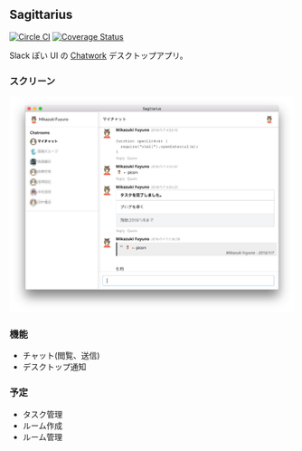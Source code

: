 Sagittarius
----
[![Circle CI](https://circleci.com/gh/fuyuno/Sagittarius/tree/develop.svg?style=svg)](https://circleci.com/gh/fuyuno/Sagittarius/tree/develop)
[![Coverage Status](https://coveralls.io/repos/github/fuyuno/Sagittarius/badge.svg?branch=ci)](https://coveralls.io/github/fuyuno/Sagittarius?branch=ci)

Slack ぽい UI の [Chatwork](http://www.chatwork.com/) デスクトップアプリ。

### スクリーン
![alt](./screenshots/aa1e5ba.png)


### 機能

* チャット(閲覧、送信)
* デスクトップ通知


### 予定

* タスク管理
* ルーム作成
* ルーム管理